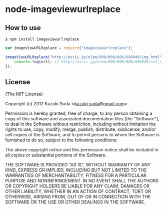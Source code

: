 # node-imageviewurlreplace

## How to use

```
$ npm install imageviewurlreplace
```

```js
var imageViewURLReplace = require("imageviewurlreplace");

imageViewURLReplace("http://ascii.jp/elem/000/000/686/686849/img.html", function (error, res, url) {
    console.log(url); // http://ascii.jp/elem/000/000/686/686849/sv1_c_640x480.jpg
});
```

## License

(The MIT License)

Copyright (c) 2012 Kazuki Suda &lt;kazuki.suda@gmail.com&gt;

Permission is hereby granted, free of charge, to any person obtaining a copy of this software and associated documentation files (the "Software"), to deal in the Software without restriction, including without limitation the rights to use, copy, modify, merge, publish, distribute, sublicense, and/or sell copies of the Software, and to permit persons to whom the Software is furnished to do so, subject to the following conditions:

The above copyright notice and this permission notice shall be included in all copies or substantial portions of the Software.

THE SOFTWARE IS PROVIDED "AS IS", WITHOUT WARRANTY OF ANY KIND, EXPRESS OR IMPLIED, INCLUDING BUT NOT LIMITED TO THE WARRANTIES OF MERCHANTABILITY, FITNESS FOR A PARTICULAR PURPOSE AND NONINFRINGEMENT. IN NO EVENT SHALL THE AUTHORS OR COPYRIGHT HOLDERS BE LIABLE FOR ANY CLAIM, DAMAGES OR OTHER LIABILITY, WHETHER IN AN ACTION OF CONTRACT, TORT OR OTHERWISE, ARISING FROM, OUT OF OR IN CONNECTION WITH THE SOFTWARE OR THE USE OR OTHER DEALINGS IN THE SOFTWARE.
